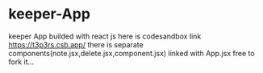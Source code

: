 # keeper-App
keeper App builded with react js here is codesandbox link https://t3p3rs.csb.app/
there is separate components(note.jsx,delete.jsx,component.jsx) linked with App.jsx free to fork it...
